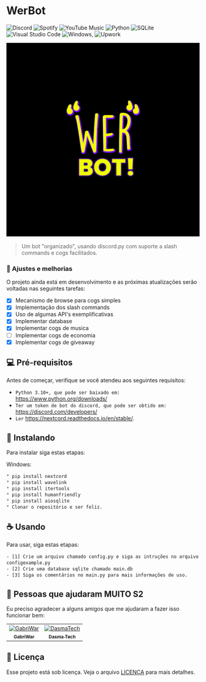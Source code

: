 # WerBot

![Discord](https://img.shields.io/badge/%3CServer%3E-%237289DA.svg?style=for-the-badge&logo=discord&logoColor=white)
![Spotify](https://img.shields.io/badge/Spotify-1ED760?style=for-the-badge&logo=spotify&logoColor=white)
![YouTube Music](https://img.shields.io/badge/YouTube_Music-FF0000?style=for-the-badge&logo=youtube-music&logoColor=white)
![Python](https://img.shields.io/badge/python-3670A0?style=for-the-badge&logo=python&logoColor=ffdd54)
![SQLite](https://img.shields.io/badge/sqlite-%2307405e.svg?style=for-the-badge&logo=sqlite&logoColor=white)
![Visual Studio Code](https://img.shields.io/badge/Visual%20Studio%20Code-0078d7.svg?style=for-the-badge&logo=visual-studio-code&logoColor=white)
![Windows](https://img.shields.io/badge/Windows-0078D6?style=for-the-badge&logo=windows&logoColor=white),
![Upwork](https://img.shields.io/badge/UpWork-6FDA44?style=for-the-badge&logo=Upwork&logoColor=white)

<img src="icon.png" alt="WerBot">

> Um bot "organizado", usando discord.py com suporte a slash commands e cogs facilitados.

### 🔧 Ajustes e melhorias

O projeto ainda está em desenvolvimento e as próximas atualizações serão voltadas nas seguintes tarefas:

- [x] Mecanismo de browse para cogs simples
- [x] Implementação dos slash commands
- [x] Uso de algumas API's exemplificativas
- [x] Implementar database
- [x] Implementar cogs de musica
- [ ] Implementar cogs de economia
- [x] Implementar cogs de giveaway

## 💻 Pré-requisitos

Antes de começar, verifique se você atendeu aos seguintes requisitos:

* `Python 3.10+, que pode ser baixado em:` <https://www.python.org/downloads/>
* `Ter um token de bot do discord, que pode ser obtido em:` <https://discord.com/developers/>
* `Ler` <https://nextcord.readthedocs.io/en/stable/>.

## 🚀 Instalando

Para instalar siga estas etapas:

Windows:

```
° pip install nextcord
° pip install wavelink
° pip install itertools
° pip install humanfriendly
° pip install aiosqlite
° Clonar o repositório e ser feliz.

```

## ☕ Usando 

Para usar, siga estas etapas:

```
- [1] Crie um arquivo chamado config.py e siga as intruções no arquivo configexample.py
- [2] Crie uma database sqlite chamado main.db
- [3] Siga os comentários no main.py para mais informações de uso.
```

## 🤝 Pessoas que ajudaram MUITO S2

Eu preciso agradecer a alguns amigos que me ajudaram a fazer isso funcionar bem:

<table>
  <tr>
    <td align="center">
      <a href="#">
        <img src="https://avatars.githubusercontent.com/u/72227489?v=4" width="100px;" alt="GabriWar"/><br>
        <sub>
          <b>GabriWar</b>
        </sub>
      </a>
    </td>
    <td align="center">
      <a href="#">
        <img src="https://avatars.githubusercontent.com/u/89281817?v=4" width="100px;" alt="DasmaTech"/><br>
        <sub>
          <b>Dasma Tech</b>
        </sub>
      </a>
    </td>
  </tr>
</table>

## 📝 Licença

Esse projeto está sob licença. Veja o arquivo [LICENÇA](LICENSE.md) para mais detalhes.
